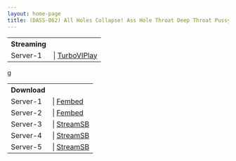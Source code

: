 ```yaml
---
layout: home-page
title: (DASS-062) All Holes Collapse! Ass Hole Throat Deep Throat Pussy No Questions Asked – Vicious 3-Point FUCK – You’re Serving as an Educator and a Respectable Meat Poultice, Yuria Yoshine!
---
```


<table><tbody>
<tr>
<th>Streaming</th>
</tr>
<tr>
<td>Server-1</td>
<td>| <a href="ggg" target="_blank">TurboVIPlay</a></td>
</tr>
</tbody></table>

<table><tbody>
<tr>
<th>Download</th>
</tr>
<tr>
<td>Server-1</td>
<td>| <a href="https://watchjavnow.xyz/f/e-7gls-j487rnrd" target="_blank">Fembed</a></td>
</tr>
<tr>
<td>Server-2</td>
<td>| <a href="ggg" target="_blank">Fembed</a></td>
</tr>
<tr>
<td>Server-3</td>
<td>| <a href="https://javside.com/d/f10hypcn5ddz.html" target="_blank">StreamSB</a></td>
</tr>
<tr>
<td>Server-4</td>g
<td>| <a href="ggg" target="_blank">StreamSB</a></td>
</tr>
<tr>
<td>Server-5</td>
<td>| <a href="fgf" target="_blank">StreamSB</a></td>
</tr>
</tbody></table>
